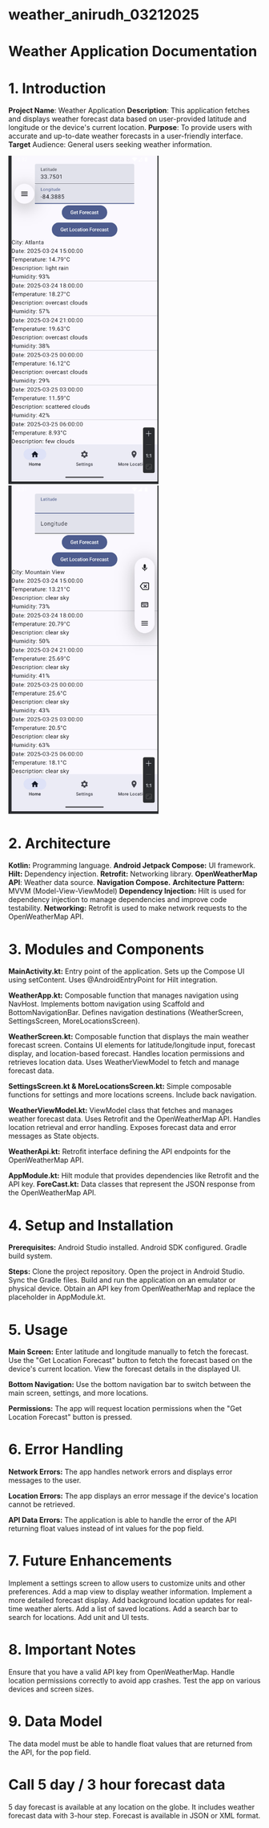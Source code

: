 # weather_anirudh_03212025

# Weather Application Documentation

# 1. Introduction

**Project Name**: Weather Application
**Description**: This application fetches and displays weather forecast data based on user-provided latitude
and longitude or the device's current location.
**Purpose**: To provide users with accurate and up-to-date weather forecasts in a user-friendly interface.
**Target** Audience: General users seeking weather information.

<img src="screenshots/get_forecast.png" alt="Resized Image" width="300">
<img src="screenshots/get_forecast_location.png" alt="Resized Image" width="300">


# 2. Architecture

**Kotlin:** Programming language.
**Android Jetpack Compose:** UI framework.
**Hilt:** Dependency injection.
**Retrofit:** Networking library.
**OpenWeatherMap API**: Weather data source.
**Navigation Compose.**
**Architecture Pattern:** MVVM (Model-View-ViewModel)
**Dependency Injection:** Hilt is used for dependency injection to manage dependencies and improve code testability.
**Networking:** Retrofit is used to make network requests to the OpenWeatherMap API.


# 3. Modules and Components

**MainActivity.kt:**
Entry point of the application.
Sets up the Compose UI using setContent.
Uses @AndroidEntryPoint for Hilt integration.

**WeatherApp.kt:**
Composable function that manages navigation using NavHost.
Implements bottom navigation using Scaffold and BottomNavigationBar.
Defines navigation destinations (WeatherScreen, SettingsScreen, MoreLocationsScreen).

**WeatherScreen.kt:**
Composable function that displays the main weather forecast screen.
Contains UI elements for latitude/longitude input, forecast display, and location-based forecast.
Handles location permissions and retrieves location data.
Uses WeatherViewModel to fetch and manage forecast data.

**SettingsScreen.kt & MoreLocationsScreen.kt:**
Simple composable functions for settings and more locations screens.
Include back navigation.

**WeatherViewModel.kt:**
ViewModel class that fetches and manages weather forecast data.
Uses Retrofit and the OpenWeatherMap API.
Handles location retrieval and error handling.
Exposes forecast data and error messages as State objects.

**WeatherApi.kt:**
Retrofit interface defining the API endpoints for the OpenWeatherMap API.

**AppModule.kt:**
Hilt module that provides dependencies like Retrofit and the API key.
**ForeCast.kt:**
Data classes that represent the JSON response from the OpenWeatherMap API.


# 4. Setup and Installation

**Prerequisites:**
Android Studio installed.
Android SDK configured.
Gradle build system.

**Steps:**
Clone the project repository.
Open the project in Android Studio.
Sync the Gradle files.
Build and run the application on an emulator or physical device.
Obtain an API key from OpenWeatherMap and replace the placeholder in AppModule.kt.


# 5. Usage

**Main Screen:**
Enter latitude and longitude manually to fetch the forecast.
Use the "Get Location Forecast" button to fetch the forecast based on the device's current location.
View the forecast details in the displayed UI.

**Bottom Navigation:**
Use the bottom navigation bar to switch between the main screen, settings, and more locations.

**Permissions:**
The app will request location permissions when the "Get Location Forecast" button is pressed.


# 6. Error Handling

**Network Errors:**
The app handles network errors and displays error messages to the user.

**Location Errors:**
The app displays an error message if the device's location cannot be retrieved.

**API Data Errors:**
The application is able to handle the error of the API returning float values instead of int values for the pop field.

# 7. Future Enhancements

Implement a settings screen to allow users to customize units and other preferences.
Add a map view to display weather information.
Implement a more detailed forecast display.
Add background location updates for real-time weather alerts.
Add a list of saved locations.
Add a search bar to search for locations.
Add unit and UI tests.

# 8. Important Notes

Ensure that you have a valid API key from OpenWeatherMap.
Handle location permissions correctly to avoid app crashes.
Test the app on various devices and screen sizes.

# 9. Data Model
The data model must be able to handle float values that are returned from the API, for the pop field.


# Call 5 day / 3 hour forecast data
5 day forecast is available at any location on the globe. It includes weather forecast data with 3-hour step.
Forecast is available in JSON or XML format.







